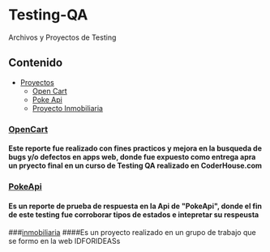 # Testing-QA
Archivos y Proyectos de Testing

## Contenido

- [Proyectos](#Proyectos)
  - [Open Cart](#OpenCart)
  - [Poke Api](#pokeApi)
  - [Proyecto Inmobiliaria](#Inmobiliaria)
  

### [OpenCart](BarbosaMaximiliano_testingOpenCart.pdf)

#### Este reporte fue realizado con fines practicos y mejora en la busqueda de bugs y/o defectos en apps web, donde fue expuesto como entrega apra un pryecto final en un curso de Testing QA realizado en CoderHouse.com

### [PokeApi](Apimon_MaximilianoBarbosa.pdf)
#### Es un reporte de prueba de respuesta en la Api de "PokeApi", donde el fin de este testing fue corroborar tipos de estados e intepretar su respeusta

###[inmobiliaria](inmobiliaria)
####Es un proyecto realizado en un grupo de trabajo que se formo en la web IDFORIDEASs

          
         
